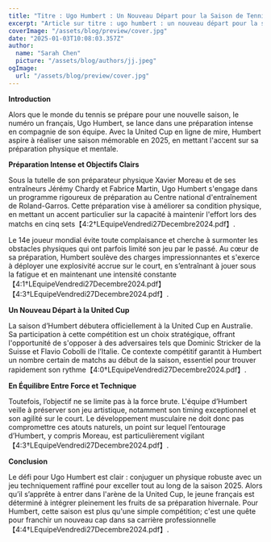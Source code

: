 ```yaml
---
title: "Titre : Ugo Humbert : Un Nouveau Départ pour la Saison de Tennis 2025"
excerpt: "Article sur titre : ugo humbert : un nouveau départ pour la saison de tennis 2025"
coverImage: "/assets/blog/preview/cover.jpg"
date: "2025-01-03T10:08:03.357Z"
author:
  name: "Sarah Chen"
  picture: "/assets/blog/authors/jj.jpeg"
ogImage:
  url: "/assets/blog/preview/cover.jpg"
---
```


**Introduction**

Alors que le monde du tennis se prépare pour une nouvelle saison, le numéro un français, Ugo Humbert, se lance dans une préparation intense en compagnie de son équipe. Avec la United Cup en ligne de mire, Humbert aspire à réaliser une saison mémorable en 2025, en mettant l'accent sur sa préparation physique et mentale.

**Préparation Intense et Objectifs Clairs**

Sous la tutelle de son préparateur physique Xavier Moreau et de ses entraîneurs Jérémy Chardy et Fabrice Martin, Ugo Humbert s'engage dans un programme rigoureux de préparation au Centre national d'entraînement de Roland-Garros. Cette préparation vise à améliorer sa condition physique, en mettant un accent particulier sur la capacité à maintenir l'effort lors des matchs en cinq sets【4:2†LEquipeVendredi27Decembre2024.pdf】.

Le 14e joueur mondial évite toute complaisance et cherche à surmonter les obstacles physiques qui ont parfois limité son jeu par le passé. Au cœur de sa préparation, Humbert soulève des charges impressionnantes et s'exerce à déployer une explosivité accrue sur le court, en s’entraînant à jouer sous la fatigue et en maintenant une intensité constante【4:1†LEquipeVendredi27Decembre2024.pdf】【4:3†LEquipeVendredi27Decembre2024.pdf】.

**Un Nouveau Départ à la United Cup**

La saison d’Humbert débutera officiellement à la United Cup en Australie. Sa participation à cette compétition est un choix stratégique, offrant l'opportunité de s'opposer à des adversaires tels que Dominic Stricker de la Suisse et Flavio Cobolli de l’Italie. Ce contexte compétitif garantit à Humbert un nombre certain de matchs au début de la saison, essentiel pour trouver rapidement son rythme【4:0†LEquipeVendredi27Decembre2024.pdf】.

**En Équilibre Entre Force et Technique**

Toutefois, l’objectif ne se limite pas à la force brute. L'équipe d’Humbert veille à préserver son jeu artistique, notamment son timing exceptionnel et son agilité sur le court. Le développement musculaire ne doit donc pas compromettre ces atouts naturels, un point sur lequel l’entourage d’Humbert, y compris Moreau, est particulièrement vigilant【4:3†LEquipeVendredi27Decembre2024.pdf】.

**Conclusion**

Le défi pour Ugo Humbert est clair : conjuguer un physique robuste avec un jeu techniquement raffiné pour exceller tout au long de la saison 2025. Alors qu’il s’apprête à entrer dans l'arène de la United Cup, le jeune français est déterminé à intégrer pleinement les fruits de sa préparation hivernale. Pour Humbert, cette saison est plus qu'une simple compétition; c'est une quête pour franchir un nouveau cap dans sa carrière professionnelle【4:4†LEquipeVendredi27Decembre2024.pdf】.